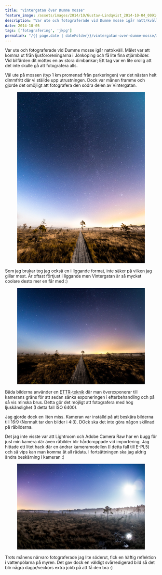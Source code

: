 ```yaml
---
title: "Vintergatan över Dumme mosse"
feature_image: /assets/images/2014/10/Gustav-Lindqvist_2014-10-04_0091-2-Edit_s.jpg
description: "Var ute och fotograferade vid Dumme mosse igår natt/kväll. Målet var att komma ut från ljusföroreningarna i Jönköping och få lite fina…"
date: 2014-10-05
tags: ['fotografering', 'jkpg']
permalink: "/{{ page.date | dateFolder}}/vintergatan-over-dumme-mosse/index.html"  
---
```


<p>Var ute och fotograferade vid Dumme mosse igår natt/kväll. Målet var att komma ut från ljusföroreningarna i Jönköping och få lite fina stjärnbilder. Vid bilfärden dit möttes en av stora dimbankar; Ett tag var en lite orolig att det inte skulle gå att fotografera alls.</p>
<p>Väl ute på mossen (typ 1 km promenad från parkeringen) var det nästan helt dimmfritt där vi ställde upp utrustningen. Dock var månen framme och gjorde det omöjligt att fotografera den södra delen av Vintergatan.</p>
<figure class="kg-card kg-image-card"><img src="/assets/images/vintergatan-over-dumme-mosse/Gustav-Lindqvist_2014-10-04_0091-2-Edit_s.jpg#small" class="kg-image" alt="Vintergatan" loading="lazy"></figure>
<p>Som jag brukar tog jag också en i liggande format, inte säker på vilken jag gillar mest. Är oftast förtjust i liggande men Vintergatan är så mycket coolare desto mer en får med :)</p>
<figure class="kg-card kg-image-card kg-width-wide"><img src="/assets/images/2018/12/Gustav-Lindqvist_2014-10-04_0094-2-Edit-Edit_s-1-1.jpg" class="kg-image" alt loading="lazy"></figure>
<p>Båda bilderna använder en <a href="http://en.wikipedia.org/wiki/Exposing_to_the_right">ETTR-teknik</a> där man överexponerar till kamerans gräns för att sedan sänka exponeringen i efterbehandling och på så vis minska brus. Detta gör det möjligt att fotografera med hög ljuskänslighet (I detta fall ISO 6400).</p>
<p>Jag gjorde dock en liten miss. Kameran var inställd på att beskära bilderna till 16:9 (Normalt tar den bilder i 4:3). DOck ska det inte göra någon skillnad på råbilderna.</p>
<p>Det jag inte visste var att Lightroom och Adobe Camera Raw har en bugg för just min kamera där även råbilder blir hårdcroppade vid importering. Jag hittade ett litet hack där en ändrar kameramodellen (I detta fall till E-PL5) och så vips kan man komma åt all rådata. I fortsättningen ska jag aldrig ändra beskärning i kameran :)</p>
<figure class="kg-card kg-image-card kg-width-wide"><img src="/assets/images/vintergatan-over-dumme-mosse/Gustav-Lindqvist_2014-10-04_0095_s.jpg" class="kg-image" alt="Work In Progress" loading="lazy" title="Work In Progress"></figure>
<p>Trots månens närvaro fotograferade jag lite söderut, fick en häftig reflektion i vattenpölarna på myren. Det gav dock en väldigt svårredigerad bild så det blir några dagar/veckors extra jobb på att få den bra :)</p>
